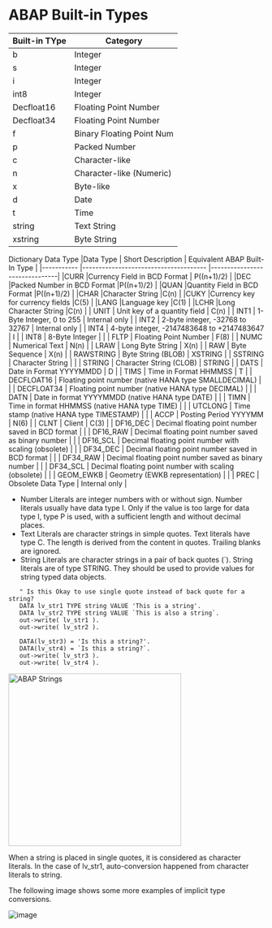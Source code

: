 # ABAP Built-in Types
| Built-in TYpe | Category          |
|---------------|-------------------|
| b             | Integer           |
| s             | Integer           |
| i             | Integer           |
| int8          | Integer           |
| Decfloat16    | Floating Point Number|
| Decfloat34    | Floating Point Number|
| f             | Binary Floating Point Num|
| p             | Packed Number     |
| c             | Character-like    |
| n             | Character-like (Numeric)|
| x             | Byte-like         |
| d             | Date              |
| t             | Time              |
| string        | Text String       |
| xstring       | Byte String       |

Dictionary Data Type
|Data Type	   | Short Description	                                   | Equivalent ABAP Built-In Type |
|-----------   |--------------------------------------                 |-------------------------------|
|CURR	         |Currency Field in BCD Format	                          | P((n+1)/2)                    |
|DEC	         |Packed Number in BCD Format	                          |P((n+1)/2)                     |
|QUAN          |Quantity Field in BCD Format	                          |P((n+1)/2)                     |
|CHAR	         |Character String	                                      |C(n)                           |
|CUKY	         |Currency key for currency fields	                    |C(5)                           |
|LANG	         |Language key	                                         |C(1)                           |
|LCHR	         |Long Character String	                                |C(n)                           |
| UNIT        | Unit key of a quantity field                           | C(n)        |
| INT1        | 1-Byte Integer, 0 to 255                               | Internal only |
| INT2        | 2-byte integer, -32768 to 32767                        | Internal only |
| INT4        | 4-byte integer, -2147483648 to +2147483647             | I            |
| INT8        | 8-Byte Integer                                         |              |
| FLTP        | Floating Point Number                                  | F(8)        |
| NUMC        | Numerical Text                                         | N(n)        |
| LRAW        | Long Byte String                                       | X(n)        |
| RAW         | Byte Sequence                                          | X(n)        |
| RAWSTRING   | Byte String (BLOB)                                     | XSTRING     |
| SSTRING     | Character String                                       |              |
| STRING      | Character String (CLOB)                                | STRING      |
| DATS        | Date in Format YYYYMMDD                                | D           |
| TIMS        | Time in Format HHMMSS                                  | T           |
| DECFLOAT16  | Floating point number (native HANA type SMALLDECIMAL)  |              |
| DECFLOAT34  | Floating point number (native HANA type DECIMAL)       |              |
| DATN        | Date in format YYYYMMDD (native HANA type DATE)        |              |
| TIMN        | Time in format HHMMSS (native HANA type TIME)          |              |
| UTCLONG     | Time stamp (native HANA type TIMESTAMP)                |              |
| ACCP        | Posting Period YYYYMM                                  | N(6)        |
| CLNT        | Client                                                 | C(3)        |
| DF16_DEC    | Decimal floating point number saved in BCD format      |              |
| DF16_RAW    | Decimal floating point number saved as binary number   |              |
| DF16_SCL    | Decimal floating point number with scaling (obsolete)  |              |
| DF34_DEC    | Decimal floating point number saved in BCD format      |              |
| DF34_RAW    | Decimal floating point number saved as binary number   |              |
| DF34_SCL    | Decimal floating point number with scaling (obsolete)  |              |
| GEOM_EWKB   | Geometry (EWKB representation)                         |              |
| PREC        | Obsolete Data Type                                     | Internal only |


- Number Literals are integer numbers with or without sign. Number literals usually have data type I. Only if the value is too large for data type I, type P is used, with a sufficient length and without decimal places.
- Text Literals are character strings in simple quotes. Text literals have type C. The length is derived from the content in quotes. Trailing blanks are ignored.
- String Literals are character strings in a pair of back quotes (`). String literals are of type STRING. They should be used to provide values for string typed data objects.

```abap
   " Is this Okay to use single quote instead of back quote for a string?
   DATA lv_str1 TYPE string VALUE 'This is a string'.
   DATA lv_str2 TYPE string VALUE `This is also a string`.
   out->write( lv_str1 ).
   out->write( lv_str2 ).

   DATA(lv_str3) = 'Is this a string?'.
   DATA(lv_str4) = `Is this a string?`.
   out->write( lv_str3 ).
   out->write( lv_str4 ).
```

<img width="340" alt="ABAP Strings" src="https://github.com/user-attachments/assets/c8f5c376-1010-4938-b355-90c958ac1b2c" />

When a string is placed in single quotes, it is considered as character literals. In the case of lv_str1, auto-conversion happened from character literals to string.

The following image shows some more examples of implicit type conversions.

![image](https://github.com/user-attachments/assets/db5fdbd1-5277-4852-949b-5b091066300f)

